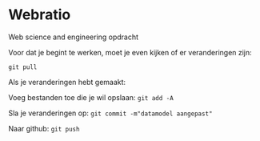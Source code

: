 Webratio
========

Web science and engineering opdracht

Voor dat je begint te werken, moet je even kijken of er veranderingen zijn:

`git pull`

Als je veranderingen hebt gemaakt:

Voeg bestanden toe die je wil opslaan:
`git add -A`

Sla je veranderingen op:
`git commit -m"datamodel aangepast"`

Naar github:
`git push`

